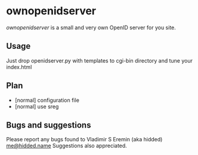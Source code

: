 ownopenidserver
===============

*ownopenidserver* is a small and very own OpenID server for you site.


Usage
-----
Just drop openidserver.py with templates to cgi-bin directory and tune your index.html

Plan
----

 * [normal] configuration file
 * [normal] use sreg

Bugs and suggestions
--------------------

Please report any bugs found to Vladimir S Eremin (aka hidded) <me@hidded.name>
Suggestions also appreciated.

